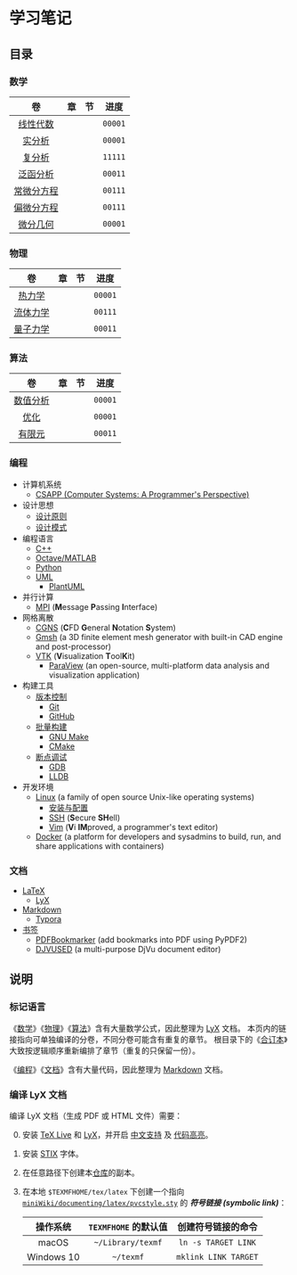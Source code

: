 # 学习笔记

## 目录

### 数学

|                       卷                        |  章  |  节  |  进度   |
| :---------------------------------------------: | :--: | :--: | :-----: |
|  [线性代数](./mathematics/algebra/README.lyx)   |      |      | `00001` |
|     [实分析](./mathematics/real/README.lyx)     |      |      | `00001` |
|   [复分析](./mathematics/complex/README.lyx)    |      |      | `11111` |
| [泛函分析](./mathematics/functional/README.lyx) |      |      | `00011` |
|   [常微分方程](./mathematics/ode/README.lyx)    |      |      | `00111` |
|   [偏微分方程](./mathematics/pde/README.lyx)    |      |      | `00111` |
|  [微分几何](./mathematics/geometry/README.lyx)  |      |      | `00001` |

### 物理

|                    卷                    |  章  |  节  |  进度   |
| :--------------------------------------: | :--: | :--: | :-----: |
|   [热力学](./physics/heat/README.lyx)    |      |      | `00001` |
|  [流体力学](./physics/fluid/README.lyx)  |      |      | `00111` |
| [量子力学](./physics/quantum/README.lyx) |      |      | `00011` |


### 算法

|                           卷                           |  章  |  节  |  进度   |
| :----------------------------------------------------: | :--: | :--: | :-----: |
| [数值分析](./algorithms/numerical_analysis/README.lyx) |      |      | `00001` |
|      [优化](./algorithms/optimization/README.lyx)      |      |      | `00001` |
|    [有限元](./algorithms/finite_element/README.lyx)    |      |      | `00011` |

### 编程
- 计算机系统
  - [CSAPP (Computer Systems: A Programmer's Perspective)](./programming/csapp/README.md)
- 设计思想
  - [设计原则](./programming/principles/README.md)
  - [设计模式](./programming/patterns/README.md)
- 编程语言
  - [C++](./programming/cpp/README.md)
  - [Octave/MATLAB](./programming/octave.md)
  - [Python](./programming/python.md)
  - [UML](./programming/uml/README.md)
    - [PlantUML](./programming/uml/README.md#PlantUML)
- 并行计算
  - [MPI](./programming/mpi/README.md) (**M**essage **P**assing **I**nterface)
- 网格离散
  - [CGNS](./programming/cgns/README.md) (**C**FD **G**eneral **N**otation **S**ystem)
  - [Gmsh](./programming/gmsh/README.md) (a 3D finite element mesh generator with built-in CAD engine and post-processor)
  - [VTK](./programming/vtk/README.md) (**V**isualization **T**ool**K**it)
    - [ParaView](./programming/vtk/README.md#ParaView) (an open-source, multi-platform data analysis and visualization application)
- 构建工具
  - [版本控制](./programming/git.md)
    - [Git](./programming/git.md#Git)
    - [GitHub](./programming/git.md#GitHub)
  - [批量构建](./programming/make/README.md)
    - [GNU Make](./programming/make/README.md#GNU-Make)
    - [CMake](./programming/make/README.md#CMake)
  - [断点调试](./programming/debug/README.md)
    - [GDB](./programming/debug/README.md#GDB)
    - [LLDB](./programming/debug/README.md#LLDB)
- 开发环境
  - [Linux](./programming/linux/README.md) (a family of open source Unix-like operating systems)
    - [安装与配置](./programming/linux/install/README.md)
    - [SSH](./programming/linux/ssh.md) (**S**ecure **SH**ell)
    - [Vim](./programming/linux/vim.md) (**V**i **IM**proved, a programmer's text editor)
  - [Docker](./programming/docker/README.md) (a platform for developers and sysadmins to build, run, and share applications with containers)

### 文档
- [LaTeX](./documenting/latex/README.md)
  -  [LyX](./documenting/latex/README.md#LyX)
- [Markdown](./documenting/markdown.md)
  -  [Typora](./documenting/markdown.md#Typora)
- [书签](./programming/bookmark)
  - [PDFBookmarker](./programming/bookmark.md#PDFBookmarker) (add bookmarks into PDF using PyPDF2)
  - [DJVUSED](./programming/bookmark.md#DJVUSED) (a multi-purpose DjVu document editor)

## 说明

### 标记语言

《[数学](#数学)》《[物理](#物理)》《[算法](#算法)》含有大量数学公式，因此整理为 [LyX](./documenting/latex/README.md#LyX) 文档。
本页内的链接指向可单独编译的分卷，不同分卷可能含有重复的章节。
根目录下的《[合订本](./README.lyx)》大致按逻辑顺序重新编排了章节（重复的只保留一份）。

《[编程](#编程)》《[文档](#文档)》含有大量代码，因此整理为 [Markdown](./programming/markdown.md) 文档。

### 编译 LyX 文档

编译 LyX 文档（生成 PDF 或 HTML 文件）需要：

0. 安装 [TeX Live](./documenting/latex/README.md#TeX-Live) 和 [LyX](./documenting/latex/README.md#LyX)，并开启 [中文支持](./documenting/latex/README.md#中文支持) 及 [代码高亮](./documenting/latex/README.md#代码高亮)。
1. 安装 [STIX](https://github.com/stipub/stixfonts) 字体。
2. 在任意路径下创建本[仓库](./programming/git.md)的副本。
3. 在本地 `$TEXMFHOME/tex/latex` 下创建一个指向 [`miniWiki/documenting/latex/pvcstyle.sty`](./documenting/latex/pvcstyle.sty) 的 ***符号链接 (symbolic link)***：

   |  操作系统  | `TEXMFHOME` 的默认值 |  创建符号链接的命令  |
   | :--------: | :------------------: | :------------------: |
   |   macOS    |  `~/Library/texmf`   | `ln -s TARGET LINK`  |
   | Windows 10 |      `~/texmf`       | `mklink LINK TARGET` |

